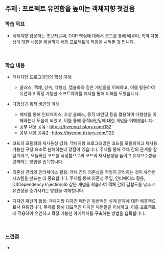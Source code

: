 ## 주제 : 프로젝트 유연함을 높이는 객체지향 첫걸음


### 학습 목표
- 객체지향 입문하는 초보자로써, OOP 핵심에 대해서 코드를 통해 배우며, 특히 다형성에 대한 내용을 확실하게 배워 프로젝트에 적용을 시켜볼 것 입니다. 

<br>

### 학습 내용

- 객체지향 프로그래밍의 핵심 이해:
  - 클래스, 객체, 상속, 다형성, 캡슐화와 같은 개념들을 이해하고, 이를 활용하여 유연하고 확장 가능한 소프트웨어를 예제를 통해 이해를 도왔습니다.
- 다형성과 동적 바인딩 이해:
  - 예제를 통해 인터페이스, 추상 클래스, 동적 바인딩 등을 활용하여 다형성을 이해하는데 도움이 되었고, 이를 통해 동적바인딩에 대한 개념을 이해했습니다.   
  - 공부 내용 공유 : https://hyeonq.tistory.com/132
  - 공부 내용 공유2 : https://hyeonq.tistory.com/133

- 코드의 모듈화와 재사용성 강화:
객체지향 프로그래밍은 코드를 모듈화하고 재사용 가능한 구성 요소로 분해하는데 강점이 있습니다. 주제를 통해 객체 간의 관계를 잘 설계하고, 모듈화된 코드를 작성함으로써 코드의 재사용성을 높이고 유지보수성을 강화하는 방법을 습득합니다.

- 의존성 관리와 인터페이스 활용:
객체 간의 의존성을 적절히 관리하는 것이 유연한 시스템을 만드는 데 중요합니다. 주제를 통해 의존성 주입, 인터페이스 활용, DI(Dependency Injection)와 같은 개념을 학습하여 객체 간의 결합도를 낮추고 유연성을 증가시키는 방법을 이해합니다.

- 디자인 패턴의 활용:
객체지향 디자인 패턴은 일반적인 설계 문제에 대한 해결책으로서 유용합니다. 주제를 통해 대표적인 디자인 패턴들을 이해하고, 이를 프로젝트에 적용하여 유연하고 확장 가능한 아키텍처를 구축하는 방법을 습득합니다.

<br>

### 느낀점
- 
